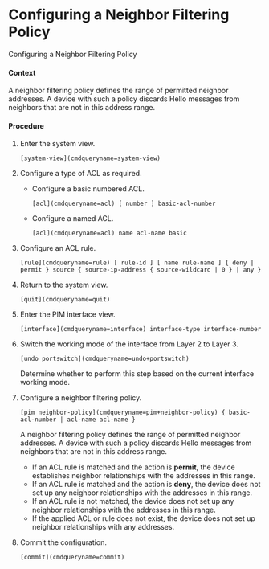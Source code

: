 Configuring a Neighbor Filtering Policy
=======================================

Configuring a Neighbor Filtering Policy

#### Context

A neighbor filtering policy defines the range of permitted neighbor addresses. A device with such a policy discards Hello messages from neighbors that are not in this address range.


#### Procedure

1. Enter the system view.
   
   
   ```
   [system-view](cmdqueryname=system-view)
   ```
2. Configure a type of ACL as required.
   
   
   * Configure a basic numbered ACL.
     ```
     [acl](cmdqueryname=acl) [ number ] basic-acl-number 
     ```
   * Configure a named ACL.
     ```
     [acl](cmdqueryname=acl) name acl-name basic 
     ```
3. Configure an ACL rule.
   
   
   ```
   [rule](cmdqueryname=rule) [ rule-id ] [ name rule-name ] { deny | permit } source { source-ip-address { source-wildcard | 0 } | any }
   ```
4. Return to the system view.
   
   
   ```
   [quit](cmdqueryname=quit)
   ```
5. Enter the PIM interface view.
   
   
   ```
   [interface](cmdqueryname=interface) interface-type interface-number
   ```
6. Switch the working mode of the interface from Layer 2 to Layer 3.
   
   
   ```
   [undo portswitch](cmdqueryname=undo+portswitch)
   ```
   
   Determine whether to perform this step based on the current interface working mode.
7. Configure a neighbor filtering policy.
   
   
   ```
   [pim neighbor-policy](cmdqueryname=pim+neighbor-policy) { basic-acl-number | acl-name acl-name }
   ```
   
   A neighbor filtering policy defines the range of permitted neighbor addresses. A device with such a policy discards Hello messages from neighbors that are not in this address range.
   
   * If an ACL rule is matched and the action is **permit**, the device establishes neighbor relationships with the addresses in this range.
   * If an ACL rule is matched and the action is **deny**, the device does not set up any neighbor relationships with the addresses in this range.
   * If an ACL rule is not matched, the device does not set up any neighbor relationships with the addresses in this range.
   * If the applied ACL or rule does not exist, the device does not set up neighbor relationships with any addresses.
8. Commit the configuration.
   
   
   ```
   [commit](cmdqueryname=commit)
   ```